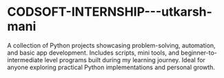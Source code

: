 # CODSOFT-INTERNSHIP---utkarsh-mani
A collection of Python projects showcasing problem-solving, automation, and basic app development. Includes scripts, mini tools, and beginner-to-intermediate level programs built during my learning journey. Ideal for anyone exploring practical Python implementations and personal growth.
